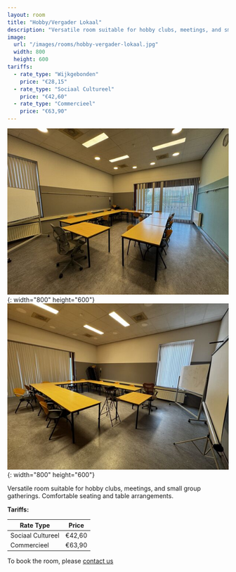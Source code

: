 ```yaml
---
layout: room
title: "Hobby/Vergader Lokaal"
description: "Versatile room suitable for hobby clubs, meetings, and small group gatherings. Comfortable seating and table arrangements."
image:
  url: "/images/rooms/hobby-vergader-lokaal.jpg"
  width: 800
  height: 600
tariffs:
  - rate_type: "Wijkgebonden"
    price: "€28,15"
  - rate_type: "Sociaal Cultureel"
    price: "€42,60"
  - rate_type: "Commercieel"
    price: "€63,90"
---
```


![Hobby/Vergader Lokaal](/images/rooms/hobbyzaal.jpg){: width="800" height="600"}
![Hobby/Vergader Lokaal 2](images/rooms/vergaderzaal.jpg){: width="800" height="600"}

Versatile room suitable for hobby clubs, meetings, and small group gatherings. Comfortable seating and table arrangements.

**Tariffs:**

| Rate Type         | Price  |
| ----------------- | ------ |
| Sociaal Cultureel | €42,60 |
| Commercieel       | €63,90 |

To book the room, please [contact us](/contact)
